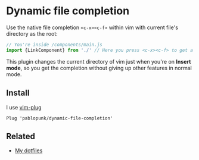 # Dynamic file completion

Use the native file completion `<c-x><c-f>` within vim with current file's directory as the root:

```js
// You're inside /components/main.js
import {LinkComponent} from './' // Here you press <c-x><c-f> to get a list of files inside /components/
```

This plugin changes the current directory of vim just when you're on **Insert mode**, so you get the completion without giving up other features in normal mode.

## Install

I use [vim-plug](https://github.com/junegunn/vim-plug)

```vim
Plug 'pablopunk/dynamic-file-completion'
```

## Related

* [My dotfiles](https://github.com/pablopunk/dotfiles)
